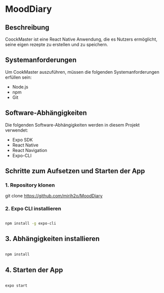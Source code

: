 # MoodDiary

## Beschreibung

CoockMaster ist eine React Native Anwendung, die es Nutzers ermöglicht, seine eigen rezepte zu erstellen und zu speichern. 

## Systemanforderungen

Um CookMaster auszuführen, müssen die folgenden Systemanforderungen erfüllen sein:

- Node.js 
- npm 
- Git 

## Software-Abhängigkeiten

Die folgenden Software-Abhängigkeiten werden in diesem Projekt verwendet:

- Expo SDK
- React Native
- React Navigation
- Expo-CLI

## Schritte zum Aufsetzen und Starten der App

### 1. Repository klonen

git clone https://github.com/mirih2o/MoodDiary

### 2. Expo CLI installieren

```bash

npm install -g expo-cli

```

## 3. Abhängigkeiten installieren

```bash

npm install

```

## 4. Starten der App

```bash

expo start

```


